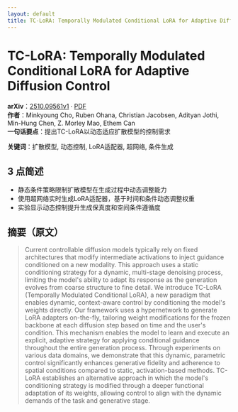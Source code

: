 ```yaml
---
layout: default
title: TC-LoRA: Temporally Modulated Conditional LoRA for Adaptive Diffusion Control
---
```


# TC-LoRA: Temporally Modulated Conditional LoRA for Adaptive Diffusion Control
**arXiv**：[2510.09561v1](https://arxiv.org/abs/2510.09561) · [PDF](https://arxiv.org/pdf/2510.09561.pdf)  
**作者**：Minkyoung Cho, Ruben Ohana, Christian Jacobsen, Adityan Jothi, Min-Hung Chen, Z. Morley Mao, Ethem Can  
**一句话要点**：提出TC-LoRA以动态适应扩散模型的控制需求

**关键词**：扩散模型, 动态控制, LoRA适配器, 超网络, 条件生成

## 3 点简述
- 静态条件策略限制扩散模型在生成过程中动态调整能力
- 使用超网络实时生成LoRA适配器，基于时间和条件动态调整权重
- 实验显示动态控制提升生成保真度和空间条件遵循度

## 摘要（原文）

> Current controllable diffusion models typically rely on fixed architectures
> that modify intermediate activations to inject guidance conditioned on a new
> modality. This approach uses a static conditioning strategy for a dynamic,
> multi-stage denoising process, limiting the model's ability to adapt its
> response as the generation evolves from coarse structure to fine detail. We
> introduce TC-LoRA (Temporally Modulated Conditional LoRA), a new paradigm that
> enables dynamic, context-aware control by conditioning the model's weights
> directly. Our framework uses a hypernetwork to generate LoRA adapters
> on-the-fly, tailoring weight modifications for the frozen backbone at each
> diffusion step based on time and the user's condition. This mechanism enables
> the model to learn and execute an explicit, adaptive strategy for applying
> conditional guidance throughout the entire generation process. Through
> experiments on various data domains, we demonstrate that this dynamic,
> parametric control significantly enhances generative fidelity and adherence to
> spatial conditions compared to static, activation-based methods. TC-LoRA
> establishes an alternative approach in which the model's conditioning strategy
> is modified through a deeper functional adaptation of its weights, allowing
> control to align with the dynamic demands of the task and generative stage.

